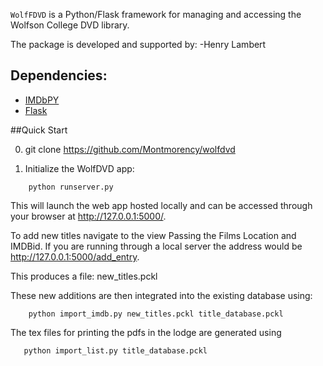 `WolfFDVD` is a Python/Flask framework for managing and accessing 
the Wolfson College DVD library.

The package is developed and supported by:
  -Henry Lambert

## Dependencies:
  - [IMDbPY](http://imdbpy.sourceforge.net/)
  - [Flask](http://flask.pocoo.org/)


##Quick Start

0. git clone  https://github.com/Montmorency/wolfdvd

1. Initialize the WolfDVD app:
```
    python runserver.py 
```

  This will launch the web app hosted locally and can be accessed through
  your browser at http://127.0.0.1:5000/.


To add new titles navigate to the view Passing the Films Location and IMDBid.
If you are running through a local server the address 
would be http://127.0.0.1:5000/add_entry.


This produces a file: 
    new_titles.pckl

These new additions are then integrated into the
existing database using:
```
    python import_imdb.py new_titles.pckl title_database.pckl
```
The tex files for printing the pdfs in the lodge are generated using
```   
   python import_list.py title_database.pckl 
```

